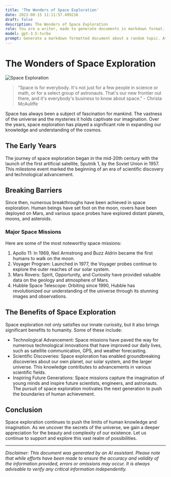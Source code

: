 ```yaml
---
title: 'The Wonders of Space Exploration'
date: 2023-08-15 11:11:57.499216
draft: false
description: The Wonders of Space Exploration
role: You are a writer, made to generate documents in markdown format. It is very important that all of the documents you generate are in valid markdown format.
model: gpt-3.5-turbo
prompt: Generate a markdown formatted document about a random topic. At the bottom, include a disclaimer explaining that the document was generated by you. The first line of the document should be the title. Make sure that the entire document is in proper markdown format, using a mix of various tags to make the document visually appealing.
---
```


# The Wonders of Space Exploration

![Space Exploration](https://images.unsplash.com/photo-1559030101-44d3f67eaea5)

> "Space is for everybody. It's not just for a few people in science or math, or for a select group of astronauts. That's our new frontier out there, and it's everybody's business to know about space." - Christa McAuliffe

Space has always been a subject of fascination for mankind. The vastness of the universe and the mysteries it holds captivate our imagination. Over the years, space exploration has played a significant role in expanding our knowledge and understanding of the cosmos.

## The Early Years

The journey of space exploration began in the mid-20th century with the launch of the first artificial satellite, Sputnik 1, by the Soviet Union in 1957. This milestone event marked the beginning of an era of scientific discovery and technological advancement.

## Breaking Barriers

Since then, numerous breakthroughs have been achieved in space exploration. Human beings have set foot on the moon, rovers have been deployed on Mars, and various space probes have explored distant planets, moons, and asteroids.

### Major Space Missions

Here are some of the most noteworthy space missions:

1. Apollo 11: In 1969, Neil Armstrong and Buzz Aldrin became the first humans to walk on the moon.
2. Voyager Program: Launched in 1977, the Voyager probes continue to explore the outer reaches of our solar system.
3. Mars Rovers: Spirit, Opportunity, and Curiosity have provided valuable data on the geology and atmosphere of Mars.
4. Hubble Space Telescope: Orbiting since 1990, Hubble has revolutionized our understanding of the universe through its stunning images and observations.

## The Benefits of Space Exploration

Space exploration not only satisfies our innate curiosity, but it also brings significant benefits to humanity. Some of these include:

- Technological Advancement: Space missions have paved the way for numerous technological innovations that have improved our daily lives, such as satellite communication, GPS, and weather forecasting.
- Scientific Discoveries: Space exploration has enabled groundbreaking discoveries about our own planet, our solar system, and the larger universe. This knowledge contributes to advancements in various scientific fields.
- Inspiring Future Generations: Space missions capture the imagination of young minds and inspire future scientists, engineers, and astronauts. The pursuit of space exploration motivates the next generation to push the boundaries of human achievement.

## Conclusion

Space exploration continues to push the limits of human knowledge and imagination. As we uncover the secrets of the universe, we gain a deeper appreciation for the beauty and complexity of our existence. Let us continue to support and explore this vast realm of possibilities.

---

*Disclaimer: This document was generated by an AI assistant. Please note that while efforts have been made to ensure the accuracy and validity of the information provided, errors or omissions may occur. It is always advisable to verify any critical information independently.*